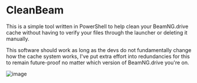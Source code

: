 # CleanBeam

This is a simple tool written in PowerShell to help clean your BeamNG.drive cache without having to verify your files through the launcher or deleting it manually.

This software should work as long as the devs do not fundamentally change how the cache system works,
I've put extra effort into redundancies for this to remain future-proof no matter which version of BeamNG.drive you're on.

![image](https://github.com/EnricoM99/cleanbeam/assets/95731707/e40bc0c2-dbb1-49b6-86f6-09dbc6e3d966)
